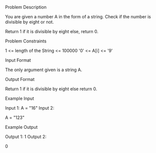 Problem Description

You are given a number A in the form of a string. Check if the number is divisible by eight or not.

Return 1 if it is divisible by eight else, return 0.

Problem Constraints

1 <= length of the String <= 100000
'0' <= A[i] <= '9'

Input Format

The only argument given is a string A.

Output Format

Return 1 if it is divisible by eight else return 0.

Example Input

Input 1:
A = "16"
Input 2:

A = "123"

Example Output

Output 1:
1
Output 2:

0

